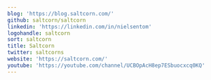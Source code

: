 ```yaml
---
blog: 'https://blog.saltcorn.com/'
github: saltcorn/saltcorn
linkedin: 'https://linkedin.com/in/nielsentom'
logohandle: saltcorn
sort: saltcorn
title: Saltcorn
twitter: saltcorns
website: 'https://saltcorn.com/'
youtube: 'https://youtube.com/channel/UCBOpAcH8ep7ESbuocxcq0KQ'
---
```

